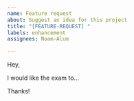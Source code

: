 ```yaml
---
name: Feature request
about: Suggest an idea for this project
title: "[FEATURE-REQUEST] "
labels: enhancement
assignees: Noam-Alum

---
```


Hey,

I would like the exam to...

Thanks!
